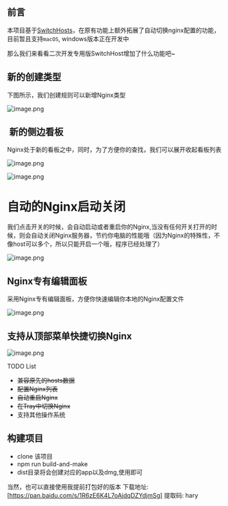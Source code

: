 ## 前言
本项目基于[SwitchHosts](https://github.com/oldj/SwitchHosts)，在原有功能上额外拓展了自动切换nginx配置的功能，目前暂且支持`macOS`, windows版本正在开发中

那么我们来看看二次开发专用版SwitchHost增加了什么功能吧~

## 新的创建类型

下图所示，我们创建规则可以新增Nginx类型

![image.png](https://upload-images.jianshu.io/upload_images/8032324-f77b4d0a80718bc3.png?imageMogr2/auto-orient/strip%7CimageView2/2/w/1240)


##  新的侧边看板

Nginx处于新的看板之中，同时，为了方便你的查找，我们可以展开收起看板列表

![image.png](https://upload-images.jianshu.io/upload_images/8032324-091fec4a205e0772.png?imageMogr2/auto-orient/strip%7CimageView2/2/w/1240)

![image.png](https://upload-images.jianshu.io/upload_images/8032324-f6e8da4e76b89dd2.png?imageMogr2/auto-orient/strip%7CimageView2/2/w/1240)

# 自动的Nginx启动关闭

我们点击开关的时候，会自动启动或者重启你的Nginx,当没有任何开关打开的时候，则会自动关闭Nginx服务器，节约你电脑的性能哦（因为Nginx的特殊性，不像host可以多个，所以只能开启一个哦，程序已经处理了）

![image.png](https://upload-images.jianshu.io/upload_images/8032324-1233be5c0693a938.png?imageMogr2/auto-orient/strip%7CimageView2/2/w/1240)


## Nginx专有编辑面板

采用Nginx专有编辑面板，方便你快速编辑你本地的Nginx配置文件

![image.png](https://upload-images.jianshu.io/upload_images/8032324-fbe8a66747ee43c7.png?imageMogr2/auto-orient/strip%7CimageView2/2/w/1240)

## 支持从顶部菜单快捷切换Nginx
![image.png](https://upload-images.jianshu.io/upload_images/8032324-9144d9659d4b48a4.png?imageMogr2/auto-orient/strip%7CimageView2/2/w/1240)

TODO List
-   ~~兼容原先的hosts数据~~
-   ~~配置Nginx列表~~
-   ~~自动重启Nginx~~
-   ~~在Tray中切换Nginx~~
-   支持其他操作系统

## 构建项目
- clone 该项目
- npm run build-and-make 
- dist目录将会创建对应的app以及dmg,使用即可
 
当然，也可以直接使用我提前打包好的版本
下载地址: [https://pan.baidu.com/s/1R6zE6K4L7oAjdqDZYdjmSg] 提取码: hary



